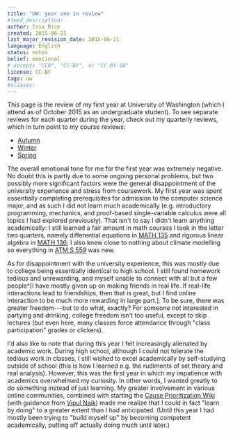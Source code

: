 ```yaml
---
title: "UW: year one in review"
#feed_description: 
author: Issa Rice
created: 2015-06-21
last_major_revision_date: 2015-06-21
language: English
status: notes
belief: emotional
# accepts "CC0", "CC-BY", or "CC-BY-SA"
license: CC-BY
tags: uw
#aliases: 
---
```


This page is the review of my first year at University of Washington
(which I attend as of October 2015 as an undergraduate student).
To see separate reviews for each quarter during the year, check out my
quarterly reviews, which in turn point to my course reviews:

- [Autumn](autumn-2014-at-the-university-of-washington)
- [Winter](winter-2015-at-the-university-of-washington)
- [Spring](spring-2015-at-the-university-of-washington)

The overall emotional tone for me for the first year was extremely negative.
No doubt this is partly due to some ongoing personal problems, but two possibly more significant factors were the general disappointment of the university experience and stress from coursework.
My first year was spent essentially completing prerequisites for admission to the computer science major, and as such I did not learn much academically (e.g. introductory programming, mechanics, and proof-based single-variable calculus were all topics I had explored previously).
That isn't to say I didn't learn anything academically: I still learned a fair amount in math courses I took in the latter two quarters, namely differential equations in [MATH 135]() and rigorous linear algebra in [MATH 136](); I also knew close to nothing about climate modelling so everything in [ATM S 559]() was new.

As for disappointment with the university experience, this was mostly due to college being essentially identical to high school.
I still found homework tedious and unrewarding, and myself unable to connect with all but a few people^[I have mostly given up on making friends in real life.
If real-life interactions lead to friendships, then that is great, but I find online interaction to be much more rewarding in large part.].
To be sure, there was greater freedom---but to do what, exactly?
For someone not interested in partying and drinking, college freedom isn't too useful, except to skip lectures (but even here, many classes force attendance through "class participation" grades or clickers).

I'd also like to note that during this year I felt increasingly alienated by academic work.
During high school, although I could not tolerate the tedious work in classes, I still wished to excel academically by self-studying outside of school (this is how I learned e.g. the rudiments of set theory and real analysis).
However, this was the first year in which my impatience with academics overwhelmed my curiosity.
In other words, I wanted greatly to *do* something instead of just learning.
My greater involvement in various online communities, combined with starting the [Cause Prioritization Wiki](http://causeprioritization.org/) (with guidance from [Vipul Naik](http://vipulnaik.com/)) made me realize that I could in fact "learn by doing" to a greater extent than I had anticipated.
(Until this year I had mostly been trying to "build myself up" by becoming competent academically, putting off actually doing much until later.)
